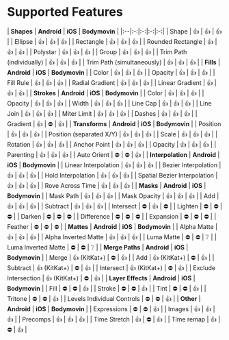 # Supported Features

| **Shapes** | **Android** | **iOS** | **Bodymovin** |
|:--|:-:|:-:|:-:|:-:|
| Shape | 👍 | 👍 | 👍 |
| Ellipse | 👍 | 👍 | 👍 |
| Rectangle | 👍 | 👍 | 👍 |
| Rounded Rectangle | 👍 | 👍 | 👍 |
| Polystar | 👍 | 👍 | 👍 |
| Group | 👍 | 👍 | 👍 |
| Trim Path (individually) | 👍 | 👍 | 👍 |
| Trim Path (simultaneously) | 👍 | 👍 | 👍 |
| **Fills** | **Android** | **iOS** | **Bodymovin** |
| Color | 👍 | 👍 | 👍 |
| Opacity | 👍 | 👍 | 👍 |
| Fill Rule | 👍 | ️️👍 | 👍 |
| Radial Gradient | 👍 | ️️️️️️️️👍 | 👍 |
| Linear Gradient | 👍 | ️️️️️️️️👍 | 👍 |
| **Strokes** | **Android** | **iOS** | **Bodymovin** |
| Color | 👍 | 👍 | 👍 |
| Opacity | 👍 | 👍 | 👍 |
| Width | 👍 | 👍 | 👍 |
| Line Cap | 👍 | 👍 | 👍 |
| Line Join | 👍 | 👍 | 👍 |
| Miter Limit | 👍 | 👍 | 👍 |
| Dashes | 👍 | 👍 | 👍 |
| Gradient | 👍 | ️️️️️️️️⛔️ | 👍 |
| **Transforms** | **Android** | **iOS** | **Bodymovin** |
| Position | 👍 | 👍 | 👍 |
| Position (separated X/Y) | 👍 | 👍 | 👍 |
| Scale | 👍 | 👍 | 👍 |
| Rotation | 👍 | 👍 | 👍 |
| Anchor Point | 👍 | 👍 | 👍 |
| Opacity | 👍 | 👍 | 👍 |
| Parenting | 👍 | 👍 | 👍 |
| Auto Orient | ⛔️ | ⛔️ | 👍 |
| **Interpolation** | **Android** | **iOS** | **Bodymovin** |
| Linear Interpolation | 👍 | 👍 | 👍 |
| Bezier Interpolation | 👍 | 👍 | 👍 |
| Hold Interpolation | 👍 | 👍 | 👍 |
| Spatial Bezier Interpolation | 👍 | 👍 | 👍 |
| Rove Across Time | 👍 | 👍 | 👍 |
| **Masks** | **Android** | **iOS** | **Bodymovin** |
| Mask Path | 👍 | 👍 | 👍 |
| Mask Opacity | 👍 | 👍 | 👍 |
| Add | 👍 | 👍 | 👍 |
| Subtract | 👍 | 👍 | 👍 |
| Intersect | ⛔️ | 👍 | ⛔️ |
| Lighten | ⛔️ | ⛔️ | ⛔️ |
| Darken | ⛔️ | ⛔️ | ⛔️ |
| Difference | ⛔️ | ⛔️ | ⛔️ |
| Expansion | ⛔️ | ⛔️ | ⛔️ |
| Feather | ⛔️ | ⛔️ | ⛔️ |
| **Mattes** | **Android** | **iOS** | **Bodymovin** |
| Alpha Matte | 👍 | 👍 | 👍 |
| Alpha Inverted Matte | 👍 | 👍  | 👍 |
| Luma Matte | ⛔️ | ⛔️ | ❔ |
| Luma Inverted Matte | ⛔️ | ⛔️ | ❔ |
| **Merge Paths** | **Android** | **iOS** | **Bodymovin** |
| Merge | 👍 (KitKat+) | ⛔️ | 👍 |
| Add | 👍 (KitKat+) | ⛔️ | 👍 |
| Subtract | 👍 (KitKat+) | ⛔️ | 👍 |
| Intersect | 👍 (KitKat+) | ⛔️ | 👍 |
| Exclude Intersection | 👍 (KitKat+) | ⛔️ | 👍 |
| **Layer Effects** | **Android** | **iOS** | **Bodymovin** |
| Fill | ⛔️ | ⛔️ | 👍 |
| Stroke | ⛔️ | ⛔️ | 👍 |
| Tint | ⛔️ | ⛔️ | 👍 |
| Tritone | ⛔️ | ⛔️ | 👍 |
| Levels Individual Controls | ⛔️ | ⛔️ | 👍 |
| **Other** | **Android** | **iOS** | **Bodymovin** |
| Expressions | ⛔️ | ⛔️ | 👍 |
| Images | 👍 | 👍 | 👍 |
| Precomps | 👍 | 👍 | 👍 |
| Time Stretch | 👍 | ⛔️ | 👍 |
| Time remap | 👍 | ⛔️ | 👍 |
